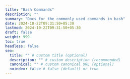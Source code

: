 ```yaml
---
title: "Bash Commands"
description: ""
summary: "Docs for the commonly used commands in bash"
date: 2024-10-22T09:31:50+05:30
lastmod: 2024-10-22T09:31:50+05:30
draft: false
weight: 999
toc: true
headless: false
seo:
  title: "" # custom title (optional)
  description: "" # custom description (recommended)
  canonical: "" # custom canonical URL (optional)
  noindex: false # false (default) or true
---
```


